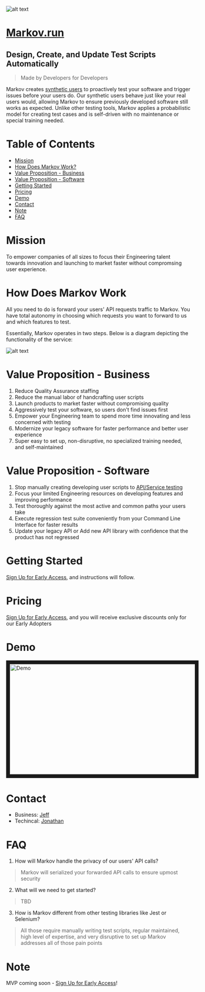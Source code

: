 ![alt text](https://github.com/jz674/Markov_Documentation/blob/main/assets/Screen%20Shot%202021-02-06%20at%203.12.06%20AM.png)

# [Markov.run][5] 
## Design, Create, and Update Test Scripts Automatically
> Made by Developers for Developers

Markov creates [synthetic users][6] to proactively test your software and trigger issues before your users do. Our synthetic users behave just like your real users would, allowing Markov to ensure previously developed software still works as expected. Unlike other testing tools, Markov applies a probabilistic model for creating test cases and is self-driven with no maintenance or special training needed.

# Table of Contents
- [Mission](#mission)
- [How Does Markov Work?](#how-does-markov-work?)
- [Value Proposition - Business](#value-proposition---business)
- [Value Proposition - Software](#value-proposition---software)
- [Getting Started](#getting-started)
- [Pricing](#pricing)
- [Demo](#demo)
- [Contact](#contact)
- [Note](#note)
- [FAQ](#faq)

# Mission
To empower companies of all sizes to focus their Engineering talent towards innovation and launching to market faster without compromsing user experience.

# How Does Markov Work
All you need to do is forward your users' API requests traffic to Markov. You have total autonomy in choosing which requests you want to forward to us and which features to test.

Essentially, Markov operates in two steps. Below is a diagram depicting the functionality of the service:

![alt text](https://github.com/jz674/Markov_Documentation/blob/main/assets/Intro_diagram.png)
 
# Value Proposition - Business
1. Reduce Quality Assurance staffing
2. Reduce the manual labor of handcrafting user scripts
3. Launch products to market faster without compromising quality
4. Aggressively test your software, so users don't find issues first
5. Empower your Engineering team to spend more time innovating and less concerned with testing
6. Modernize your legacy software for faster performance and better user experience
7. Super easy to set up, non-disruptive, no specialized training needed, and self-maintained

# Value Proposition - Software
1. Stop manually creating developing user scripts to [API/Service testing][2] 
2. Focus your limited Engineering resources on developing features and improving performance
3. Test thoroughly against the most active and common paths your users take
4. Execute regression test suite conveniently from your Command Line Interface for faster results
5. Update your legacy API or Add new API library with confidence that the product has not regressed

# Getting Started
[Sign Up for Early Access][3], and instructions will follow.

# Pricing
[Sign Up for Early Access][3], and you will receive exclusive discounts only for our Early Adopters

# Demo
<a href="https://www.youtube.com/watch?v=hv1AR6asbtA" target="_blank"><img src="https://github.com/jz674/Markov_Documentation/blob/main/assets/undraw_media_player_ylg8.svg" 
alt="Demo" width="1000" height="300" border="10" /></a>

# Contact
- Business: [Jeff][7]
- Techincal: [Jonathan][8]

# FAQ
1. How will Markov handle the privacy of our users' API calls?
> Markov will serialized your forwarded API calls to ensure upmost security

2. What will we need to get started?
> TBD

3. How is Markov different from other testing libraries like Jest or Selenium?
> All those require manually writing test scripts, regular maintained, high level of expertise, and very disruptive to set up
Markov addresses all of those pain points


# Note
MVP coming soon - [Sign Up for Early Access][3]!

[1]: https://www.scnsoft.com/blog/what-is-regression-testing-short-overview/ "regression test" 
[2]: https://medium.com/katalon-studio/introduction-to-api-testing-complete-guide-for-newbie-426eac6edb4d/ "API/Service esting" 
[3]: https://markov.run/ "Request Early Access" 
[4]: https://www.youtube.com/watch?v=hv1AR6asbtA "UI"
[5]: https://markov.run/ "Markov.run" 
[6]: https://raygun.com/blog/synthetic-testing/ "synthetic users"
[7]: https://www.linkedin.com/in/jz674/ "Jeff"
[8]: https://www.linkedin.com/in/jto98/ "Jonathan"

